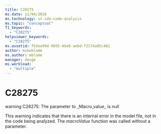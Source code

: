 ```yaml
---
title: C28275
ms.date: 11/04/2016
ms.technology: vs-ide-code-analysis
ms.topic: "conceptual"
f1_keywords:
  - "C28275"
helpviewer_keywords:
  - "C28275"
ms.assetid: fb3ee99d-9855-45e6-aebd-f2174a85c481
author: mikeblome
ms.author: mblome
manager: douge
ms.workload:
  - "multiple"
---
```

# C28275
warning C28275: The parameter to _Macro_value\_ is null

 This warning indicates that there is an internal error in the model file, not in the code being analyzed. The *macroValue* function was called without a parameter.